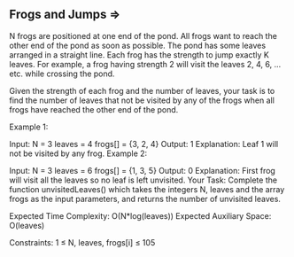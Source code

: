 Frogs and Jumps   =>
----------------



N frogs are positioned at one end of the pond. All frogs want to reach the other end of the pond as soon as possible. The pond has some leaves arranged in a straight line. Each frog has the strength to jump exactly K leaves. For example, a  frog having strength 2 will visit the leaves 2, 4, 6, ...  etc. while crossing the pond.

Given the strength of each frog and the number of leaves, your task is to find the number of leaves that not be visited by any of the frogs when all frogs have reached the other end of the pond. 

Example 1:

Input:
N = 3
leaves = 4
frogs[] = {3, 2, 4} 
Output: 1
Explanation:
Leaf 1 will not be visited by any frog.
Example 2:

Input: 
N = 3
leaves = 6
frogs[] = {1, 3, 5} 
Output: 0
Explanation: 
First frog will visit all the leaves so no 
leaf is left unvisited.
Your Task:
Complete the function unvisitedLeaves() which takes the integers N, leaves and the array frogs as the input parameters, and returns the number of unvisited leaves.

Expected Time Complexity: O(N*log(leaves))
Expected Auxiliary Space: O(leaves)

Constraints:
1 ≤ N, leaves, frogs[i] ≤ 105

